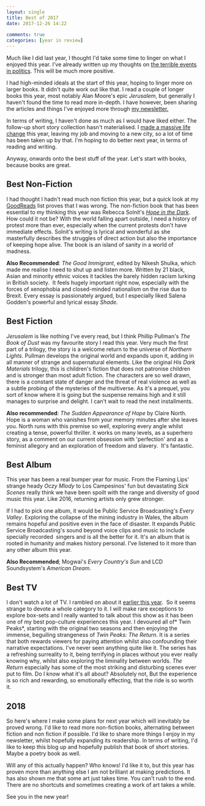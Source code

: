 ```yaml
---  
layout: single  
title: Best of 2017  
date: 2017-12-26 14:22  
  
comments: true  
categories: [year in review]  
---  
```

Much like I did last year, I thought I'd take some time to linger on what I enjoyed this year. I've already written up my thoughts on <a href="/2017-review-laughing-naked-emperor/">the terrible events in politics</a>. This will be much more positive.<!--more-->  

I had high-minded ideals at the start of this year, hoping to linger more on larger books. It didn't quite work out like that. I read a couple of longer books this year, most notably Alan Moore's epic *Jerusalem*, but generally I haven't found the time to read more in-depth. I have however, been sharing the articles and things I've enjoyed more through <a href="http://www.tinyletter.com/davidralphlewis">my newsletter.</a>  

In terms of writing, I haven't done as much as I would have liked either. The follow-up short story collection hasn't materialised. I <a href="/i-learned-break/">made a massive life change</a> this year, leaving my job and moving to a new city, so a lot of time has been taken up by that. I'm hoping to do better next year, in terms of reading and writing.  

Anyway, onwards onto the best stuff of the year. Let's start with books, because books are great.  

<h2>Best Non-Fiction</h2>  

I had thought I hadn't read much non fiction this year, but a quick look at my <a href="http://www.goodreads.com/author/show/15112819.David_Ralph_Lewis">GoodReads</a> list proves that I was wrong. The non-fiction book that has been essential to my thinking this year was Rebecca Solnit's <a href="/hope-in-the-dark-is-more-relevant-than-ever/">*Hope in the Dark*</a>. How could it not be? With the world falling apart outside, I need a history of protest more than ever, especially when the current protests don't have immediate effects. Solnit's writing is lyrical and wonderful as she masterfully describes the struggles of direct action but also the importance of keeping hope alive. The book is an island of sanity in a world of madness.  

**Also Recommended**: *The Good Immigrant*, edited by Nikesh Shulka, which made me realise I need to shut up and listen more. Written by 21 black, Asian and minority ethnic voices it tackles the barely hidden racism lurking in British society.  It feels hugely important right now, especially with the forces of xenophobia and closed-minded nationalism on the rise due to Brexit. Every essay is passionately argued, but I especially liked Salena Godden's powerful and lyrical essay *Shade.*  

<h2>Best Fiction</h2>  

*Jerusalem* is like nothing I've every read, but I think Phillip Pullman's *The Book of Dust* was my favourite story I read this year. Very much the first part of a trilogy, the story is a welcome return to the universe of *Northern Lights*. Pullman develops the original world and expands upon it, adding in all manner of strange and supernatural elements. Like the original *His Dark Materials* trilogy, this is children's fiction that does not patronise children and is stronger than most adult fiction. The characters are so well drawn, there is a constant state of danger and the threat of real violence as well as a subtle probing of the mysteries of the multiverse. As it's a prequel, you sort of know where it is going but the suspense remains high and it still manages to surprise and delight. I can't wait to read the next installments.  

**Also recommended**: *The Sudden Appearance of Hope* by Claire North. Hope is a woman who vanishes from your memory minutes after she leaves you. North runs with this premise so well, exploring every angle whilst creating a tense, powerful thriller. it works on many levels, as a superhero story, as a comment on our current obsession with 'perfection' and as a feminist allegory and an exploration of freedom and slavery.  It's fantastic.  

<h2>Best Album</h2>  

This year has been a real bumper year for music. From the Flaming Lips' strange heady *Oczy Mlody* to Los Campesinos' fun but devastating *Sick Scenes* really think we have been spoilt with the range and diversity of good music this year. Like 2016, returning artists only grew stronger.  

If I had to pick one album, it would be Public Service Broadcasting's *Every Valley*. Exploring the collapse of the mining industry in Wales, the album remains hopeful and positive even in the face of disaster. It expands Public Service Broadcasting's sound beyond voice clips and music to include specially recorded  singers and is all the better for it. It's an album that is rooted in humanity and makes history personal. I've listened to it more than any other album this year.  

**Also Recommended**; Mogwai's *Every Country's Sun* and LCD Soundsystem's *American Dream*.  

<h2>Best TV</h2>  

I don't watch a lot of TV. I rambled on about it <a href="/distraction-by-design/">earlier this year</a>.  So it seems strange to devote a whole category to it. I will make rare exceptions to explore box-sets and I really wanted to talk about this show as it has been one of my best pop-culture experiences this year. I devoured all of* Twin Peaks*, starting with the original two seasons and then enjoying the immense, beguiling strangeness of *Twin Peaks: The Return*. It is a series that both rewards viewers for paying attention whilst also confounding their narrative expectations. I've never seen anything quite like it. The series has a refreshing surreality to it, being terrifying in places without you ever really knowing why, whilst also exploring the liminality between worlds. *The Return* especially has some of the most striking and disturbing scenes ever put to film. Do I know what it's all about? Absolutely not, But the experience is so rich and rewarding, so emotionally effecting, that the ride is so worth it.  

<h2>2018</h2>  

So here's where I make some plans for next year which will inevitably be proved wrong. I'd like to read more non-fiction books, alternating between fiction and non fiction if possible. I'd like to share more things I enjoy in my newsletter, whilst hopefully expanding its readership. In terms of writing, I'd like to keep this blog up and hopefully publish that book of short stories. Maybe a poetry book as well.  

Will any of this actually happen? Who knows! I'd like it to, but this year has proven more than anything else I am not brilliant at making predictions. It has also shown me that some art just takes time. You can't rush to the end. There are no shortcuts and sometimes creating a work of art takes a while.  

See you in the new year!  
